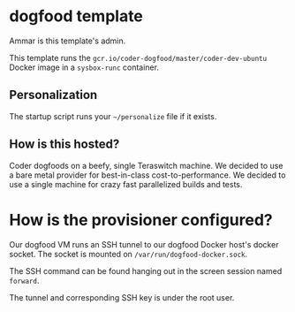 # dogfood template

Ammar is this template's admin.

This template runs the `gcr.io/coder-dogfood/master/coder-dev-ubuntu` Docker
image in a `sysbox-runc` container.

## Personalization

The startup script runs your `~/personalize` file if it exists.

## How is this hosted?

Coder dogfoods on a beefy, single Teraswitch machine. We decided to use
a bare metal provider for best-in-class cost-to-performance. We decided to
use a single machine for crazy fast parallelized builds and tests.

# How is the provisioner configured?

Our dogfood VM runs an SSH tunnel to our dogfood Docker host's docker socket.
The socket is mounted on `/var/run/dogfood-docker.sock`.

The SSH command can be found hanging out in the screen session named
`forward`.

The tunnel and corresponding SSH key is under the root user.
